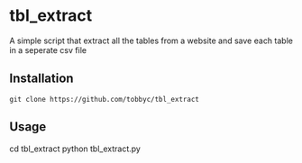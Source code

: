 # tbl_extract
A simple script that extract all the tables from a website and save each table in a seperate csv file

Installation
-----
```
git clone https://github.com/tobbyc/tbl_extract
```
Usage
-----
  cd tbl_extract
  python tbl_extract.py <url>



